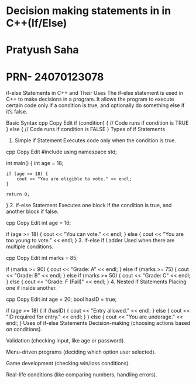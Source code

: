# Decision making statements in in C++(If/Else)
# Pratyush Saha
# PRN- 24070123078
if-else Statements in C++ and Their Uses
The if-else statement is used in C++ to make decisions in a program.
It allows the program to execute certain code only if a condition is true, and optionally do something else if it’s false.

Basic Syntax
cpp
Copy
Edit
if (condition) {
    // Code runs if condition is TRUE
} else {
    // Code runs if condition is FALSE
}
Types of if Statements
1. Simple if Statement
Executes code only when the condition is true.

cpp
Copy
Edit
#include <iostream>
using namespace std;

int main() {
    int age = 18;

    if (age >= 18) {
        cout << "You are eligible to vote." << endl;
    }

    return 0;
}
2. if-else Statement
Executes one block if the condition is true, and another block if false.

cpp
Copy
Edit
int age = 16;

if (age >= 18) {
    cout << "You can vote." << endl;
} else {
    cout << "You are too young to vote." << endl;
}
3. if-else if Ladder
Used when there are multiple conditions.

cpp
Copy
Edit
int marks = 85;

if (marks >= 90) {
    cout << "Grade: A" << endl;
} else if (marks >= 75) {
    cout << "Grade: B" << endl;
} else if (marks >= 50) {
    cout << "Grade: C" << endl;
} else {
    cout << "Grade: F (Fail)" << endl;
}
4. Nested if Statements
Placing one if inside another.

cpp
Copy
Edit
int age = 20;
bool hasID = true;

if (age >= 18) {
    if (hasID) {
        cout << "Entry allowed." << endl;
    } else {
        cout << "ID required for entry." << endl;
    }
} else {
    cout << "You are underage." << endl;
}
Uses of if-else Statements
Decision-making (choosing actions based on conditions).

Validation (checking input, like age or password).

Menu-driven programs (deciding which option user selected).

Game development (checking win/loss conditions).

Real-life conditions (like comparing numbers, handling errors).
